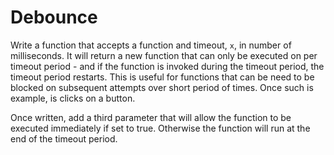 # Debounce

Write a function that accepts a function and timeout, `x`, in number of milliseconds. It will return a new function that can only be executed on per timeout period - and if the function is invoked during the timeout period, the timeout period restarts. This is useful for functions that can be need to be blocked on subsequent attempts over short period of times. Once such is example, is clicks on a button.

Once written, add a third parameter that will allow the function to be executed immediately if set to true. Otherwise the function will run at the end of the timeout period.
